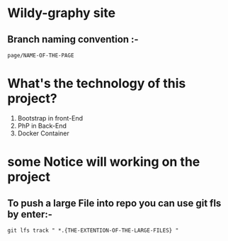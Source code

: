 # Wildy-graphy site 
## Branch naming convention :- 
`page/NAME-OF-THE-PAGE`
 
# What's the technology of this project?

1. Bootstrap in front-End
2. PhP in Back-End 
3. Docker Container 

# some Notice will working on the project
## To push a large File into repo you can use git fls by enter:-
  `git lfs track " *.{THE-EXTENTION-OF-THE-LARGE-FILES} "`

